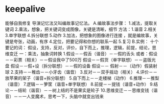 # keepalive

能够自我修复
导演记忆法又叫编故事记忆法。
A.编故事法步骤：
1.减法，提取关键词
2.乘法，想象，把关键词变成图像，关键是清晰，细节
方法：1.谐音 2.相关 3.单字联想 4.拆分联想 5.动作
3.加法，把想象的图像进行连接 ，就是编故事，关键是夸张，动画，有序
4.定位，把要记得和你想的联系一起
5.复习
B.实例：
十个要记的词：
假设，支持，反对，评价，自下而上，推理，逻辑，前提，结论，思维变迁
一：乘法，抽象词转换
1.假设－－假舌（谐音）－－假的舌头
或者：假设－－彩票（相关）－－假设我中了500万
假设－－假货（单字联想）－－盗版光盘
假设－－假+设（拆分联想）－－假的设备
假设－－ 假射－－（动作）假装射球
2.支持－－稚齿－－小牙齿（谐音）
3.反对－－双手摇动（相关）
4.评价－－放苹果的架子（谐音+拆分联想）
5.自下而上－－走楼梯（动作）
6.推理－－推梨（谐音）
7.逻辑－－箩筐（谐音+单字联想）
8.前提－－提钱（谐音+动作）
9.结论－－结轮（谐音）－－树上结的不是果实是轮子
10.思维变迁－－思维变钱（谐音）－－一人变魔术，思考一下，头脑中就变出钱来
